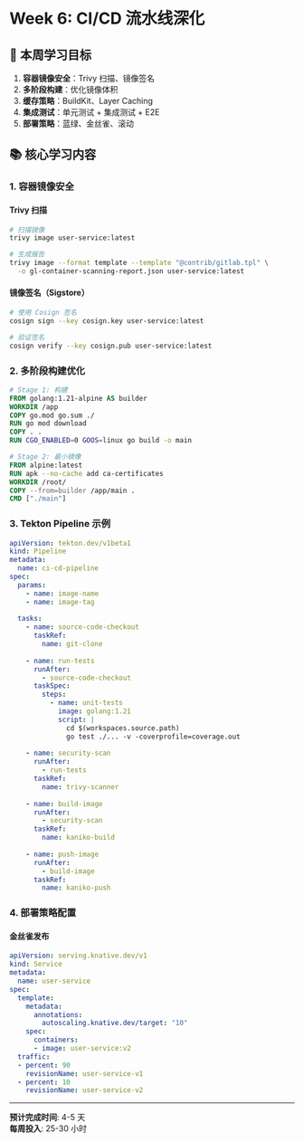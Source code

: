 # Week 6: CI/CD 流水线深化

## 🎯 本周学习目标

1. **容器镜像安全**：Trivy 扫描、镜像签名
2. **多阶段构建**：优化镜像体积
3. **缓存策略**：BuildKit、Layer Caching
4. **集成测试**：单元测试 + 集成测试 + E2E
5. **部署策略**：蓝绿、金丝雀、滚动

## 📚 核心学习内容

### 1. 容器镜像安全

#### Trivy 扫描
```bash
# 扫描镜像
trivy image user-service:latest

# 生成报告
trivy image --format template --template "@contrib/gitlab.tpl" \
  -o gl-container-scanning-report.json user-service:latest
```

#### 镜像签名（Sigstore）
```bash
# 使用 Cosign 签名
cosign sign --key cosign.key user-service:latest

# 验证签名
cosign verify --key cosign.pub user-service:latest
```

### 2. 多阶段构建优化

```dockerfile
# Stage 1: 构建
FROM golang:1.21-alpine AS builder
WORKDIR /app
COPY go.mod go.sum ./
RUN go mod download
COPY . .
RUN CGO_ENABLED=0 GOOS=linux go build -o main

# Stage 2: 最小镜像
FROM alpine:latest
RUN apk --no-cache add ca-certificates
WORKDIR /root/
COPY --from=builder /app/main .
CMD ["./main"]
```

### 3. Tekton Pipeline 示例

```yaml
apiVersion: tekton.dev/v1beta1
kind: Pipeline
metadata:
  name: ci-cd-pipeline
spec:
  params:
    - name: image-name
    - name: image-tag
  
  tasks:
    - name: source-code-checkout
      taskRef:
        name: git-clone
      
    - name: run-tests
      runAfter:
        - source-code-checkout
      taskSpec:
        steps:
          - name: unit-tests
            image: golang:1.21
            script: |
              cd $(workspaces.source.path)
              go test ./... -v -coverprofile=coverage.out
      
    - name: security-scan
      runAfter:
        - run-tests
      taskRef:
        name: trivy-scanner
      
    - name: build-image
      runAfter:
        - security-scan
      taskRef:
        name: kaniko-build
      
    - name: push-image
      runAfter:
        - build-image
      taskRef:
        name: kaniko-push
```

### 4. 部署策略配置

#### 金丝雀发布
```yaml
apiVersion: serving.knative.dev/v1
kind: Service
metadata:
  name: user-service
spec:
  template:
    metadata:
      annotations:
        autoscaling.knative.dev/target: "10"
    spec:
      containers:
      - image: user-service:v2
  traffic:
  - percent: 90
    revisionName: user-service-v1
  - percent: 10
    revisionName: user-service-v2
```

---

**预计完成时间**: 4-5 天  
**每周投入**: 25-30 小时
